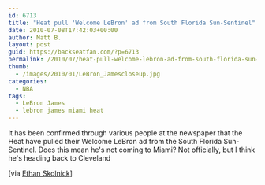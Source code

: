 ```yaml
---
id: 6713
title: "Heat pull 'Welcome LeBron' ad from South Florida Sun-Sentinel"
date: 2010-07-08T17:42:03+00:00
author: Matt B.
layout: post
guid: https://backseatfan.com/?p=6713
permalink: /2010/07/heat-pull-welcome-lebron-ad-from-south-florida-sun-sentinel/
thumb:
  - /images/2010/01/LeBron_Jamescloseup.jpg
categories:
  - NBA
tags:
  - LeBron James
  - lebron james miami heat
---
```


<div class="entry">
  <p>
    It has been confirmed through various people at the newspaper that the Heat have pulled their Welcome LeBron ad from the South Florida Sun-Sentinel. Does this mean he's not coming to Miami? Not officially, but I think he's heading back to Cleveland
  </p>

  <p>
    [via <a href="http://twitter.com/EthanJSkolnick/statuses/18074515364">Ethan Skolnick</a>]
  </p>
</div>
